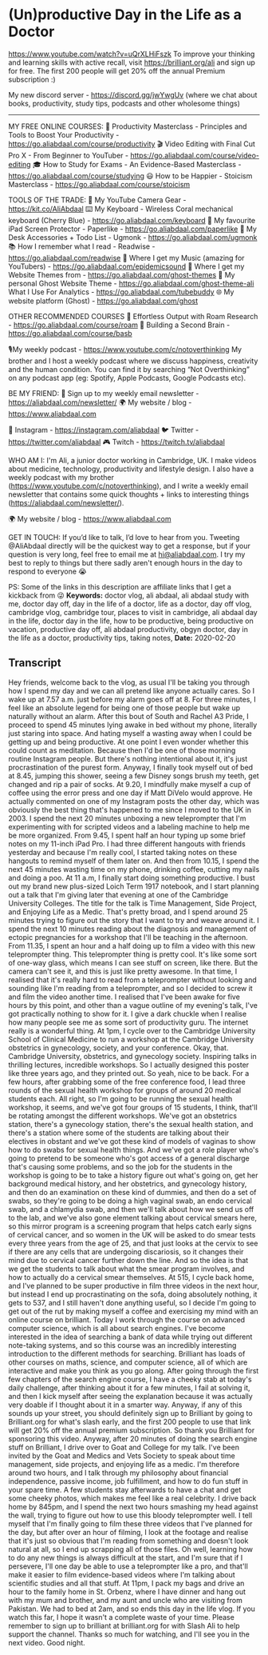 # (Un)productive Day in the Life as a Doctor
https://www.youtube.com/watch?v=uQrXLHiFszk
To improve your thinking and learning skills with active recall, visit https://brilliant.org/ali and sign up for free. The first 200 people will get 20% off the annual Premium subscription :)

My new discord server - https://discord.gg/jwYwgUv (where we chat about books, productivity, study tips, podcasts and other wholesome things)

--------

MY FREE ONLINE COURSES:
🚀  Productivity Masterclass - Principles and Tools to Boost Your Productivity - https://go.aliabdaal.com/course/productivity
🎬  Video Editing with Final Cut Pro X - From Beginner to YouTuber - https://go.aliabdaal.com/course/video-editing
🎓  How to Study for Exams - An Evidence-Based Masterclass - https://go.aliabdaal.com/course/studying
😃  How to be Happier - Stoicism Masterclass - https://go.aliabdaal.com/course/stoicism

TOOLS OF THE TRADE:
🎥  My YouTube Camera Gear - https://kit.co/AliAbdaal
⌨️  My Keyboard - Wireless Coral mechanical keyboard (Cherry Blue) - https://go.aliabdaal.com/keyboard 
📝  My favourite iPad Screen Protector - Paperlike - https://go.aliabdaal.com/paperlike 
🎒 My Desk Accessories + Todo List - Ugmonk - https://go.aliabdaal.com/ugmonk
📚  How I remember what I read - Readwise - https://go.aliabdaal.com/readwise 
🎵  Where I get my Music (amazing for YouTubers) - https://go.aliabdaal.com/epidemicsound
👻 Where I get my Website Themes from - https://go.aliabdaal.com/ghost-themes
👻 My personal Ghost Website Theme - https://go.aliabdaal.com/ghost-theme-ali
What I Use For Analytics - https://go.aliabdaal.com/tubebuddy
🌐 My website platform (Ghost) - https://go.aliabdaal.com/ghost

OTHER RECOMMENDED COURSES
📔 Effortless Output with Roam Research - https://go.aliabdaal.com/course/roam
📓 Building a Second Brain - https://go.aliabdaal.com/course/basb

🎙My weekly podcast - https://www.youtube.com/c/notoverthinking
My brother and I host a weekly podcast where we discuss happiness, creativity and the human condition. You can find it by searching “Not Overthinking” on any podcast app (eg: Spotify, Apple Podcasts, Google Podcasts etc). 

BE MY FRIEND:
💌 Sign up to my weekly email newsletter - https://aliabdaal.com/newsletter/
🌍 My website / blog - https://www.aliabdaal.com 
 
📸 Instagram - https://instagram.com/aliabdaal
🐦 Twitter - https://twitter.com/aliabdaal
🎮 Twitch - https://twitch.tv/aliabdaal

WHO AM I:
I'm Ali, a junior doctor working in Cambridge, UK. I make videos about medicine, technology, productivity and lifestyle design. I also have a weekly podcast with my brother (https://www.youtube.com/c/notoverthinking), and I write a weekly email newsletter that contains some quick thoughts + links to interesting things (https://aliabdaal.com/newsletter/).

🌍 My website / blog - https://www.aliabdaal.com 

GET IN TOUCH:
If you’d like to talk, I’d love to hear from you. Tweeting @AliAbdaal directly will be the quickest way to get a response, but if your question is very long, feel free to email me at hi@aliabdaal.com. I try my best to reply to things but there sadly aren't enough hours in the day to respond to everyone 😭

PS: Some of the links in this description are affiliate links that I get a kickback from 😜
**Keywords:** doctor vlog, ali abdaal, ali abdaal study with me, doctor day off, day in the life of a doctor, life as a doctor, day off vlog, cambridge vlog, cambridge tour, places to visit in cambridge, ali abdaal day in the life, doctor day in the life, how to be productive, being productive on vacation, productive day off, ali abdaal productivity, obgyn doctor, day in the life as a doctor, productivity tips, taking notes, 
**Date:** 2020-02-20

## Transcript
 Hey friends, welcome back to the vlog, as usual I'll be taking you through how I spend my day and we can all pretend like anyone actually cares. So I wake up at 7.57 a.m. just before my alarm goes off at 8. For three minutes, I feel like an absolute legend for being one of those people but wake up naturally without an alarm. After this bout of South and Rachel A3 Pride, I proceed to spend 45 minutes lying awake in bed without my phone, literally just staring into space. And hating myself a wasting away when I could be getting up and being productive. At one point I even wonder whether this could count as meditation. Because then I'd be one of those morning routine Instagram people. But there's nothing intentional about it, it's just procrastination of the purest form. Anyway, I finally took myself out of bed at 8.45, jumping this shower, seeing a few Disney songs brush my teeth, get changed and rip a pair of socks. At 9.20, I mindfully make myself a cup of coffee using the error press and one day if Matt DiVelo would approve. He actually commented on one of my Instagram posts the other day, which was obviously the best thing that's happened to me since I moved to the UK in 2003. I spend the next 20 minutes unboxing a new teleprompter that I'm experimenting with for scripted videos and a labeling machine to help me be more organized. From 9.45, I spent half an hour typing up some brief notes on my 11-inch iPad Pro. I had three different hangouts with friends yesterday and because I'm really cool, I started taking notes on these hangouts to remind myself of them later on. And then from 10.15, I spend the next 45 minutes wasting time on my phone, drinking coffee, cutting my nails and doing a poo. At 11 a.m, I finally start doing something productive. I bust out my brand new plus-sized Loich Term 1917 notebook, and I start planning out a talk that I'm giving later that evening at one of the Cambridge University Colleges. The title for the talk is Time Management, Side Project, and Enjoying Life as a Medic. That's pretty broad, and I spend around 25 minutes trying to figure out the story that I want to try and weave around it. I spend the next 10 minutes reading about the diagnosis and management of ectopic pregnancies for a workshop that I'll be teaching in the afternoon. From 11.35, I spent an hour and a half doing up to film a video with this new teleprompter thing. This teleprompter thing is pretty cool. It's like some sort of one-way glass, which means I can see stuff on screen, like there. But the camera can't see it, and this is just like pretty awesome. In that time, I realised that it's really hard to read from a teleprompter without looking and sounding like I'm reading from a teleprompter, and so I decided to screw it and film the video another time. I realised that I've been awake for five hours by this point, and other than a vague outline of my evening's talk, I've got practically nothing to show for it. I give a dark chuckle when I realise how many people see me as some sort of productivity guru. The internet really is a wonderful thing. At 1pm, I cycle over to the Cambridge University School of Clinical Medicine to run a workshop at the Cambridge University obstetrics in gynecology, society, and your conference. Okay, that. Cambridge University, obstetrics, and gynecology society. Inspiring talks in thrilling lectures, incredible workshops. So I actually designed this poster like three years ago, and they printed out. So yeah, nice to be back. For a few hours, after grabbing some of the free conference food, I lead three rounds of the sexual health workshop for groups of around 20 medical students each. All right, so I'm going to be running the sexual health workshop, it seems, and we've got four groups of 15 students, I think, that'll be rotating amongst the different workshops. We've got an obstetrics station, there's a gynecology station, there's the sexual health station, and there's a station where some of the students are talking about their electives in obstant and we've got these kind of models of vaginas to show how to do swabs for sexual health things. And we've got a role player who's going to pretend to be someone who's got access of a general discharge that's causing some problems, and so the job for the students in the workshop is going to be to take a history figure out what's going on, get her background medical history, and her obstetrics, and gynecology history, and then do an examination on these kind of dummies, and then do a set of swabs, so they're going to be doing a high vaginal swab, an endo cervical swab, and a chlamydia swab, and then we'll talk about how we send us off to the lab, and we've also gone element talking about cervical smears here, so this mirror program is a screening program that helps catch early signs of cervical cancer, and so women in the UK will be asked to do smear tests every three years from the age of 25, and that just looks at the cervix to see if there are any cells that are undergoing discariosis, so it changes their mind due to cervical cancer further down the line. And so the idea is that we get the students to talk about what the smear program involves, and how to actually do a cervical smear themselves. At 515, I cycle back home, and I've planned to be super productive in film three videos in the next hour, but instead I end up procrastinating on the sofa, doing absolutely nothing, it gets to 537, and I still haven't done anything useful, so I decide I'm going to get out of the rut by making myself a coffee and exercising my mind with an online course on brilliant. Today I work through the course on advanced computer science, which is all about search engines. I've become interested in the idea of searching a bank of data while trying out different note-taking systems, and so this course was an incredibly interesting introduction to the different methods for searching. Brilliant has loads of other courses on maths, science, and computer science, all of which are interactive and make you think as you go along. After going through the first few chapters of the search engine course, I have a cheeky stab at today's daily challenge, after thinking about it for a few minutes, I fail at solving it, and then I kick myself after seeing the explanation because it was actually very doable if I thought about it in a smarter way. Anyway, if any of this sounds up your street, you should definitely sign up to Brilliant by going to Brilliant.org for what's slash early, and the first 200 people to use that link will get 20% off the annual premium subscription. So thank you Brilliant for sponsoring this video. Anyway, after 20 minutes of doing the search engine stuff on Brilliant, I drive over to Goat and College for my talk. I've been invited by the Goat and Medics and Vets Society to speak about time management, side projects, and enjoying life as a medic. I'm therefore around two hours, and I talk through my philosophy about financial independence, passive income, job fulfillment, and how to do fun stuff in your spare time. A few students stay afterwards to have a chat and get some cheeky photos, which makes me feel like a real celebrity. I drive back home by 845pm, and I spend the next two hours smashing my head against the wall, trying to figure out how to use this bloody teleprompter well. I tell myself that I'm finally going to film these three videos that I've planned for the day, but after over an hour of filming, I look at the footage and realise that it's just so obvious that I'm reading from something and doesn't look natural at all, so I end up scrapping all of those files. Oh well, learning how to do any new things is always difficult at the start, and I'm sure that if I persevere, I'll one day be able to use a teleprompter like a pro, and that'll make it easier to film evidence-based videos where I'm talking about scientific studies and all that stuff. At 11pm, I pack my bags and drive an hour to the family home in St. Orbenz, where I have dinner and hang out with my mum and brother, and my aunt and uncle who are visiting from Pakistan. We had to bed at 2am, and so ends this day in the life vlog. If you watch this far, I hope it wasn't a complete waste of your time. Please remember to sign up to brilliant at brilliant.org for with Slash Ali to help support the channel. Thanks so much for watching, and I'll see you in the next video. Good night.
